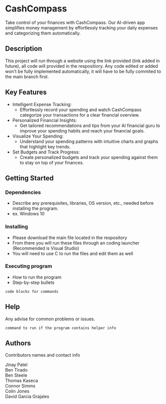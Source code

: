# CashCompass

Take control of your finances with CashCompass. Our AI-driven app simplifies money management by effortlessly tracking your daily expenses and categorizing them automatically.

## Description

This project will run through a website using the link provided (link added in future), all code will provided in the respositiory.
Any code edited or added won't be fully implemented automatically, it will have to be fully commited to the main branch first.

## Key Features
 * Intelligent Expense Tracking:
    * Effortlessly record your spending and watch CashCompass categorize your transactions for a clear financial overview.
* Personalized Financial Insights:
    * Get tailored recommendations and tips from your AI financial guru to improve your spending habits and reach your financial goals.
* Visualize Your Spending:
    * Understand your spending patterns with intuitive charts and graphs that highlight key trends.
* Set Budgets and Track Progress:
    *  Create personalized budgets and track your spending against them to stay on top of your finances.

## Getting Started

### Dependencies

* Describe any prerequisites, libraries, OS version, etc., needed before installing the program.
* ex. Windows 10

### Installing

* Please download the main file located in the respository
* From there you will run these files through an coding launcher (Recommended is Visual Studio)
* You will need to use C to run the files and edit them as well

### Executing program

* How to run the program
* Step-by-step bullets
```
code blocks for commands
```

## Help

Any advise for common problems or issues.
```
command to run if the program contains helper info
```

## Authors

Contributors names and contact info

Jinay Patel\
Ben Tirado\
Ben Steele\
Thomas Kaseca\
Connor Simms\
Colin Jones\
David Garcia Grajales


